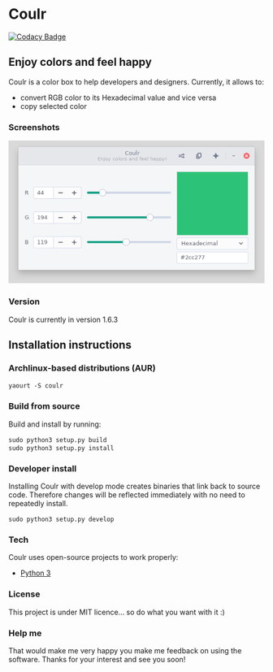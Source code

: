 # Coulr

[![Codacy Badge](https://api.codacy.com/project/badge/Grade/4c173929259648e19e883f465fb6c64b)](https://www.codacy.com/app/hugo-posnic/Coulr?utm_source=github.com&amp;utm_medium=referral&amp;utm_content=Huluti/Coulr&amp;utm_campaign=Badge_Grade)

## Enjoy colors and feel happy

Coulr is a color box to help developers and designers. Currently, it allows to:
  - convert RGB color to its Hexadecimal value and vice versa
  - copy selected color

### Screenshots

![alt tag](coulr/assets/coulr_screenshot.png)

### Version

Coulr is currently in version 1.6.3

## Installation instructions

### Archlinux-based distributions (AUR)

    yaourt -S coulr

### Build from source

Build and install by running:

    sudo python3 setup.py build
    sudo python3 setup.py install

### Developer install

Installing Coulr with develop mode creates binaries that link back to source code. Therefore changes will be reflected immediately with no need to repeatedly install.

    sudo python3 setup.py develop

### Tech

Coulr uses open-source projects to work properly:

* [Python 3](https://www.python.org/)

### License

This project is under MIT licence... so do what you want with it :)

### Help me

That would make me very happy you make me feedback on using the software.
Thanks for your interest and see you soon!
